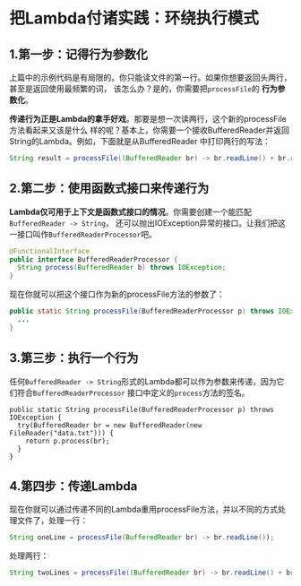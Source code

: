 把Lambda付诸实践：环绕执行模式
================================================================================
## 1.第一步：记得行为参数化
上篇中的示例代码是有局限的。你只能读文件的第一行。如果你想要返回头两行，甚至是返回使用最频繁的词，
该怎么办？是的，你需要把`processFile`的 **行为参数化**。

**传递行为正是Lambda的拿手好戏**。那要是想一次读两行，这个新的processFile方法看起来又该是什么
样的呢？基本上，你需要一个接收BufferedReader并返回String的Lambda。例如，下面就是从BufferedReader
中打印两行的写法：
```java
String result = processFile((BufferedReader br) -> br.readLine() + br.readLine());
```

## 2.第二步：使用函数式接口来传递行为
**Lambda仅可用于上下文是函数式接口的情况**。你需要创建一个能匹配`BufferedReader -> String`，
还可以抛出IOException异常的接口。让我们把这一接口叫作`BufferedReaderProcessor`吧。
```java
@FunctionalInterface
public interface BufferedReaderProcessor {
  String process(BufferedReader b) throws IOException;
}
```
现在你就可以把这个接口作为新的processFile方法的参数了：
```java
public static String processFile(BufferedReaderProcessor p) throws IOException {
  ...
}
```

## 3.第三步：执行一个行为
任何`BufferedReader -> String`形式的Lambda都可以作为参数来传递，因为它们符合`BufferedReaderProcessor`
接口中定义的`process`方法的签名。
```
public static String processFile(BufferedReaderProcessor p) throws IOException {
  try(BufferedReader br = new BufferedReader(new FileReader("data.txt"))) {
    return p.process(br);
  }
}
```

## 4.第四步：传递Lambda
现在你就可以通过传递不同的Lambda重用processFile方法，并以不同的方式处理文件了，处理一行：
```java
String oneLine = processFile(BufferedReader br) -> br.readLine());
```
处理两行：
```java
String twoLines = processFile((BufferedReader br) -> br.readLine() + br.readLine());
```
